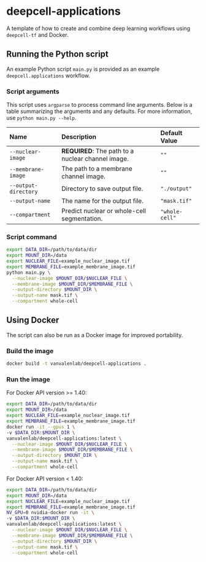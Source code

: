 # deepcell-applications

A template of how to create and combine deep learning workflows using `deepcell-tf` and Docker.

## Running the Python script

An example Python script `main.py` is provided as an example `deepcell.applications` workflow.

### Script arguments

This script uses `argparse` to process command line arguments. Below is a table summarizing the arguments and any defaults. For more information, use `python main.py --help`.

| Name | Description | Default Value |
| :--- | :--- | :--- |
| `--nuclear-image` | **REQUIRED**: The path to a nuclear channel image. | `""` |
| `--membrane-image` | The path to a membrane channel image. | `""` |
| `--output-directory` | Directory to save output file. | `"./output"` |
| `--output-name` | The name for the output file. | `"mask.tif"` |
| `--compartment` | Predict nuclear or whole-cell segmentation. | `"whole-cell"` |

### Script command

```bash
export DATA_DIR=/path/to/data/dir
export MOUNT_DIR=/data
export NUCLEAR_FILE=example_nuclear_image.tif
export MEMBRANE_FILE=example_membrane_image.tif
python main.py \
  --nuclear-image $MOUNT_DIR/$NUCLEAR_FILE \
  --membrane-image $MOUNT_DIR/$MEMBRANE_FILE \
  --output-directory $MOUNT_DIR \
  --output-name mask.tif \
  --compartment whole-cell
```

## Using Docker

The script can also be run as a Docker image for improved portability.

### Build the image

```bash
docker build -t vanvalenlab/deepcell-applications .
```

### Run the image

For Docker API version >= 1.40:

```bash
export DATA_DIR=/path/to/data/dir
export MOUNT_DIR=/data
export NUCLEAR_FILE=example_nuclear_image.tif
export MEMBRANE_FILE=example_membrane_image.tif
docker run -it --gpus 1 \
-v $DATA_DIR:$MOUNT_DIR \
vanvalenlab/deepcell-applications:latest \
  --nuclear-image $MOUNT_DIR/$NUCLEAR_FILE \
  --membrane-image $MOUNT_DIR/$MEMBRANE_FILE \
  --output-directory $MOUNT_DIR \
  --output-name mask.tif \
  --compartment whole-cell
```

For Docker API version < 1.40:

```bash
export DATA_DIR=/path/to/data/dir
export MOUNT_DIR=/data
export NUCLEAR_FILE=example_nuclear_image.tif
export MEMBRANE_FILE=example_membrane_image.tif
NV_GPU=0 nvidia-docker run -it \
-v $DATA_DIR:$MOUNT_DIR \
vanvalenlab/deepcell-applications:latest \
  --nuclear-image $MOUNT_DIR/$NUCLEAR_FILE \
  --membrane-image $MOUNT_DIR/$MEMBRANE_FILE \
  --output-directory $MOUNT_DIR \
  --output-name mask.tif \
  --compartment whole-cell
```
